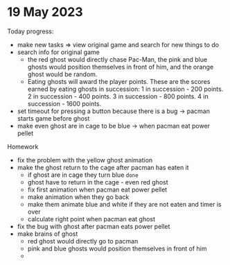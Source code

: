 # 19 May 2023

  Today progress:
  * make new tasks => view original game and search for new things to do
  * search info for original game
      * the red ghost would directly chase Pac-Man, the pink and blue ghosts would position themselves in front of him, and the orange ghost would be random.
      * Eating ghosts will award the player points. These are the scores earned by eating ghosts in succession:
        1 in succession - 200 points.
        2 in succession - 400 points.
        3 in succession - 800 points.
        4 in succession - 1600 points.
  * set timeout for pressing a button because there is a bug -> pacman starts game before ghost 
  * make even ghost are in cage to be blue -> when pacman eat power pellet

Homework 
  * fix the problem with the yellow ghost animation
  * make the ghost return to the cage after pacman has eaten it
    * if ghost are in cage they turn blue `done`
    * ghost have to return in the cage - even red ghost 
    * fix first animation when pacman eat power pellet 
    * make animation when they go back 
    * make them animate blue and white if they are not eaten and timer is over 
    * calculate right point when pacman eat ghost
  * fix the bug with ghost after pacman eats power pellet
  * make brains of ghost
    * red ghost would directly go to pacman
    * pink and blue ghosts would position themselves in front of him
    * 